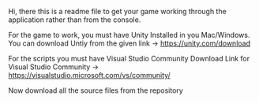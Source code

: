 Hi, there this is a readme file to get your game working through the application rather than from the console.

For the game to work, you must have Unity Installed in you Mac/Windows.
You can download Untiy from the given link -> https://unity.com/download

For the scripts you must have Visual Studio Community 
Download Link for Visual Studio Community -> https://visualstudio.microsoft.com/vs/community/

Now download all the source files from the repository 

